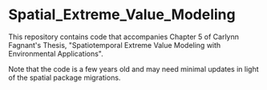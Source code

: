 # Spatial_Extreme_Value_Modeling

This repository contains code that accompanies Chapter 5 of Carlynn Fagnant's Thesis, "Spatiotemporal Extreme Value Modeling with Environmental Applications". 

Note that the code is a few years old and may need minimal updates in light of the spatial package migrations.
